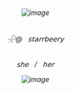  <h6 align="center">
  
![image](https://media.discordapp.net/attachments/1396183441464230019/1414064947910021192/IMG_3765.gif?ex=68ccb69b&is=68cb651b&hm=ff7a49b9b5f4914f9bff71a710c7264a96b9e6e25c0f909a8d6284da7de49953&=&width=1026&height=714)

<h6 align="center">
 𓇻@‎ ‎ ‎ 𝗌𝗍𝖺𝗋𝗋𝖻𝖾𝖾𝗋𝗒

 <h6 align="center">
 𝗌𝗁𝖾   ‎ ‎  /  ‎ ‎   𝗁𝖾𝗋

![image](https://cdn.discordapp.com/attachments/1394835939809034320/1419014454531592223/IMG_4060.gif?ex=68d037b1&is=68cee631&hm=e8d98dd827904cf2ff71f1a3d7798c1706f9c37b6746a33b0869ce70cea5c1b8&)

